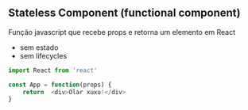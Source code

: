 ## Stateless Component (functional component)

Função javascript que recebe props e retorna um elemento em React
- sem estado
- sem lifecycles

```js
import React from 'react'

const App = function(props) {
    return  <div>Olar xuxu!</div>
}

```
